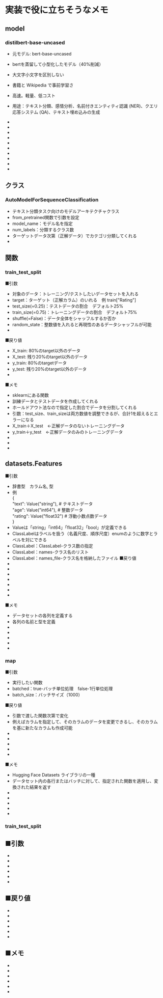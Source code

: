 # 実装で役に立ちそうなメモ

## model
### distilbert-base-uncased
- 元モデル: bert-base-uncased
- bertを蒸留して小型化したモデル（40%削減）
- 大文字小文字を区別しない
- 書籍と Wikipedia で事前学習さ
- 高速。軽量、低コスト
- 用途：テキスト分類、感情分析、名前付きエンティティ認識 (NER)、クエリ応答システム (QA)、テキスト埋め込みの生成
- 


- 
- 
- 
- 
- 
- 
- 
- 
- 


## クラス
### AutoModelForSequenceClassification
- テキスト分類タスク向けのモデルアーキテクチャクラス
- from_pretrained関数で引数を設定
- model_name：モデル名を指定
- num_labels：分類するクラス数
- ターゲットデータ次第（正解データ）でカテゴリ分類してくれる
- 


## 関数
### train_test_split
■引数
- 対象のデータ：トレーニング/テストしたいデータセットを入れる
- target：ターゲット（正解カラム）のいれる　例 train["Rating"]
- test_size(=0.25)：テストデータの割合　デフォルト25%
- train_size(=0.75)：トレーニングデータの割合　デフォルト75%
- shuffle(=False)：データ全体をシャッフルするか否か
- random_state：整数値を入れると再現性のあるデータシャッフルが可能
- 
■戻り値
- X_train: 80%のtarget以外のデータ
- X_test: 残り20%のtarget以外のデータ
- y_train: 80%のtargetデータ
- y_test: 残り20%のtarget以外のデータ
- 

■メモ
- sklearnにある関数
- 訓練データとテストデータを作成してくれる
- ホールドアウト法なので指定した割合でデータを分割してくれる
- 引数：test_size、train_sizeは両方数値を調整できるが、合計1を超えるとエラーになる
- X_train＋X_test　←正解データのないトレーニングデータ
- y_train＋y_test　←正解データのみのトレーニングデータ
- 
- 
- 


## datasets.Features
■引数
- 辞書型　カラム名, 型
- 例  
{  
    "text": Value("string"),  # テキストデータ  
    "age": Value("int64"),    # 整数データ  
    "rating": Value("float32")  # 浮動小数点数データ  
}  
- Valueは「string」「int64」「float32」「bool」が定義できる
- ClassLabelはラベルを扱う（名義尺度、順序尺度）enumのように数字とラベルを対にできる
- ClassLabel：ClassLabel-クラス数の指定
- ClassLabel：names-クラス名のリスト
- ClassLabel：names_file-クラス名を格納したファイル
■戻り値
- 
- 
- 
- 
- 
- 
- 

■メモ
- データセットの各列を定義する
- 各列の名前と型を定義
- 
- 
- 
- 
- 


### map
■引数
- 実行したい関数
- batched：true-バッチ単位処理　false-1行単位処理
- batch_size：バッチサイズ（1000）

■戻り値
- 引数で渡した関数次第で変化
- 例えばカラムを指定して、そのカラムのデータを変更できるし、そのカラムを基に新たなカラムも作成可能
- 
- 
- 
- 
- 

■メモ
- Hugging Face Datasets ライブラリの一種
- データセット内の各行またはバッチに対して、指定された関数を適用し、変換された結果を返す
- 
- 
- 
- 
- 


### train_test_split
■引数
- 
- 
- 
- 
- 
- 
- 
■戻り値
- 
- 
- 
- 
- 
- 
- 

■メモ
- 
- 
- 
- 
- 
- 
- 